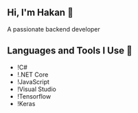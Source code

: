 ## Hi, I'm Hakan  👋
A passionate backend developer
## Languages and Tools I Use 🚀 
- !C#
- !.NET Core
- !JavaScript
- !Visual Studio
- !Tensorflow
- !Keras
